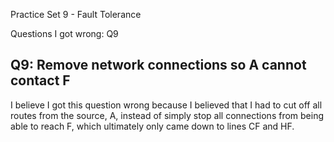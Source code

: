 Practice Set 9 - Fault Tolerance

Questions I got wrong: Q9

## Q9: Remove network connections so A cannot contact F
I believe I got this question wrong because I believed that I had to cut off all routes from the source, A, instead of simply stop all connections from being able to reach F, which ultimately only came down to lines CF and HF.
